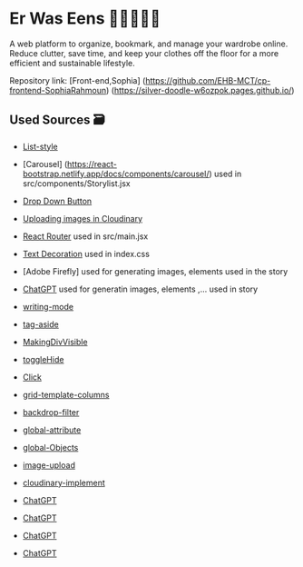 # Er Was Eens 🐉🧚🏽🐲🧌

A web platform to organize, bookmark, and manage your wardrobe online. Reduce clutter, save time, and keep your clothes off the floor for a more efficient and sustainable lifestyle.

Repository link: [Front-end,Sophia]
(https://github.com/EHB-MCT/cp-frontend-SophiaRahmoun)
(https://silver-doodle-w6ozpok.pages.github.io/)

## Used Sources 🗃️

- [List-style](https://developer.mozilla.org/en-US/docs/Web/CSS/list-style)
- [Carousel] (https://react-bootstrap.netlify.app/docs/components/carousel/) used in src/components/Storylist.jsx
- [Drop Down Button](https://react-bootstrap.netlify.app/docs/components/dropdowns/) 
- [Uploading images in Cloudinary](https://cloudinary.com/documentation/upload_images)
- [React Router](https://www.w3schools.com/react/react_router.asp) used in src/main.jsx
- [Text Decoration](https://www.w3schools.com/css/css_link.asp) used in index.css 
- [Adobe Firefly] used for generating images, elements used in the story 
- [ChatGPT](https://chatgpt.com/share/682f106b-b8c8-8006-aab9-813a511ebfcd) used for generatin images, elements ,... used in story 

- [writing-mode](https://www.geeksforgeeks.org/css-writing-mode-property/)
- [tag-aside](https://www.w3schools.com/tags/tag_aside.asp)
- [MakingDivVisible](https://stackoverflow.com/questions/9456289/how-to-make-a-div-visible-and-invisible-with-javascript)
- [toggleHide](https://www.w3schools.com/howto/howto_js_toggle_hide_show.asp)
- [Click](https://stackoverflow.com/questions/13184461/javascript-user-click)
- [grid-template-columns](https://developer.mozilla.org/en-US/docs/Web/CSS/grid-template-columns)
- [backdrop-filter](https://developer.mozilla.org/en-US/docs/Web/CSS/backdrop-filter)
- [global-attribute](https://developer.mozilla.org/en-US/docs/Web/HTML/Global_attributes/contenteditable)
- [global-Objects](https://developer.mozilla.org/en-US/docs/Web/JavaScript/Reference/Global_Objects/Object/entries)
- [image-upload](building-an-image-upload-feature-with-javascript)
- [cloudinary-implement](https://cloudinary.com/guides/front-end-development/)
- [ChatGPT](https://chatgpt.com/share/676616b3-7b60-8006-bd1f-53a891e8f53f)
- [ChatGPT](https://chatgpt.com/share/676616e3-6e00-8006-a5f3-a37e771d91d3)
- [ChatGPT](https://chatgpt.com/share/676618b2-8be8-8006-90df-273f563d5608)
- [ChatGPT](https://chatgpt.com/c/674e1d4f-7b14-8006-a8a0-3e7f31b48c70)
